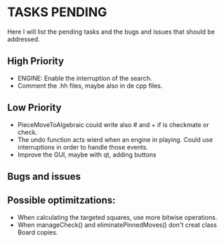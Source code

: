 # TASKS PENDING

Here I will list the pending tasks and the bugs and issues that should be addressed.

## High Priority

* ENGINE: Enable the interruption of the search.
* Comment the .hh files, maybe also in de cpp files.

## Low Priority

* PieceMoveToAlgebraic could write also # and + if is checkmate or check.
* The undo function acts wierd when an engine in playing. Could use interruptions in order to handle those events.
* Improve the GUI, maybe with qt, adding buttons

## Bugs and issues

## Possible optimitzations:

* When calculating the targeted squares, use more bitwise operations.
* When manageCheck() and eliminatePinnedMoves() don't creat class Board copies.